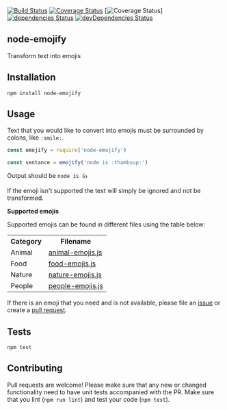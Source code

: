 [![Build Status](https://travis-ci.org/jesselpalmer/node-emojify.svg?branch=master)](https://travis-ci.org/jesselpalmer/node-emojify)
[![Coverage Status](https://coveralls.io/repos/github/jesselpalmer/node-emojify/badge.svg?branch=master)](https://coveralls.io/github/jesselpalmer/node-emojify?branch=master)
[![Coverage Status](https://img.shields.io/david/jesselpalmer/node-emojify.svg)]
[![dependencies Status](https://david-dm.org/jesselpalmer/node-emojify/status.svg)](https://david-dm.org/jesselpalmer/node-emojify)
[![devDependencies Status](https://david-dm.org/jesselpalmer/node-emojify/dev-status.svg)](https://david-dm.org/jesselpalmer/node-emojify?type=dev)

node-emojify
------------

Transform text into emojis

## Installation
  
  ```shell
  npm install node-emojify
  ```

## Usage

Text that you would like to convert into emojis must be surrounded by colons, like `:smile:`.
  
  ```js
  const emojify = require('node-emojify')

  const sentance = emojify('node is :thumbsup:')
  ```
  
  Output should be `node is 👍`

  If the emoji isn't supported the text will simply be ignored and not be transformed. 
  
 **Supported emojis**
  
  Supported emojis can be found in different files using the table below: 
  
  <table>
    <tr>
      <th>Category</th>
      <th>Filename</th>
    </tr>
    <tr>
      <td>Animal</td>
      <td><a href="https://github.com/jesselpalmer/node-emojify/blob/master/lib/emojis/animal-emojis.js">animal-emojis.js</a></td>
    </tr>
    <tr>
      <td>Food</td>
      <td><a href="https://github.com/jesselpalmer/node-emojify/blob/master/lib/emojis/food-emojis.js">food-emojis.js</a></td>
    </tr>
    <tr>
      <td>Nature</td>
      <td><a href="https://github.com/jesselpalmer/node-emojify/blob/master/lib/emojis/nature-emojis.js">nature-emojis.js</a></td>
    </tr>
    <tr>
      <td>People</td>
      <td><a href="https://github.com/jesselpalmer/node-emojify/blob/master/lib/emojis/people-emojis.js">people-emojis.js</a></td>
    </tr>
   </table>
  
  If there is an emoji that you need and is not available, please file an [issue](https://github.com/jesselpalmer/node-emojify/issues) or create a [pull request](https://github.com/jesselpalmer/node-emojify/pulls).
  
## Tests

  ```shell
  npm test
  ```

## Contributing

Pull requests are welcome! Please make sure that any new or changed functionality need to have unit tests accompanied with the PR. Make sure that you lint (`npm run lint`) and test your code (`npm test`).
